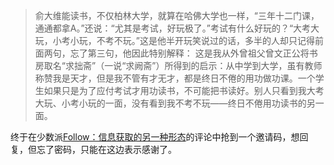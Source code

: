 > 俞大维能读书，不仅柏林大学，就算在哈佛大学也一样，“三年十二门课，通通都拿A。”还说：“尤其是考试，好玩极了。”考试有什么好玩的？“大考大玩，小考小玩，不考不玩。”这是他半开玩笑说过的话，多半的人却只记得前面两句，忘了第三句，他因此特别解释：
> 这是我从外曾祖父曾文正公将书房取名“求拙斋”（一说“求阙斋”）所得到的启示：从中学到大学，虽有教师称赞我是天才，但是我不管有才无才，都是终日不倦的用功做功课。一个学生如果只是为了应付考试才用功读书，不可能把书读好。别人只看到我大考大玩、小考小玩的一面，没有看到我不考不玩——终日不倦用功读书的另一面。

终于在少数派[Follow：信息获取的另一种形态](https://sspai.com/post/94104)的评论中抢到一个邀请码，想回复，但忘了密码，只能在这边表示感谢了。